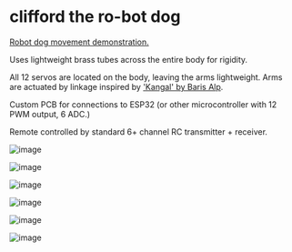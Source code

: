 # clifford the ro-bot dog

[Robot dog movement demonstration.](https://youtu.be/kb093glI7lM)

Uses lightweight brass tubes across the entire body for rigidity.

All 12 servos are located on the body, leaving the arms lightweight. Arms are actuated by linkage inspired by ['Kangal' by Baris Alp](https://youtu.be/ztCE2fqSIxo).

Custom PCB for connections to ESP32 (or other microcontroller with 12 PWM output, 6 ADC.)

Remote controlled by standard 6+ channel RC transmitter + receiver.

![image](https://user-images.githubusercontent.com/28659648/149632149-8fa9699c-9290-4134-b678-047d0dfc5946.png)

![image](https://user-images.githubusercontent.com/28659648/149642303-843891c6-0dfc-40aa-8697-e3aac9d70824.png)

![image](https://user-images.githubusercontent.com/28659648/149632241-be571ad7-c327-4090-84f5-da2428ab3d12.png)

![image](https://user-images.githubusercontent.com/28659648/149632276-e70663f6-7d9e-4a72-bb27-afbc075032b8.png)

![image](https://user-images.githubusercontent.com/28659648/149642282-a7bb4acc-4ba1-4f03-b24e-55f3dde47848.png)

![image](https://user-images.githubusercontent.com/28659648/149642468-243d55bd-50f9-4a99-ba1a-b043c229f3ef.png)

